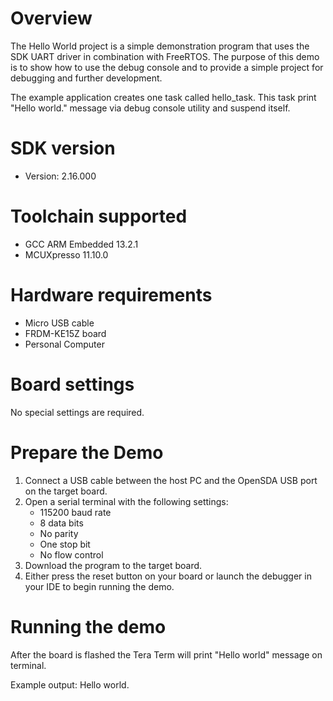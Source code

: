 Overview
========
The Hello World project is a simple demonstration program that uses the SDK UART driver in
combination with FreeRTOS. The purpose of this demo is to show how to use the debug console and to
provide a simple project for debugging and further development.

The example application creates one task called hello_task. This task print "Hello world." message
via debug console utility and suspend itself.




SDK version
===========
- Version: 2.16.000

Toolchain supported
===================
- GCC ARM Embedded  13.2.1
- MCUXpresso  11.10.0

Hardware requirements
=====================
- Micro USB cable
- FRDM-KE15Z board
- Personal Computer

Board settings
==============
No special settings are required.

Prepare the Demo
================
1.  Connect a USB cable between the host PC and the OpenSDA USB port on the target board.
2.  Open a serial terminal with the following settings:
    - 115200 baud rate
    - 8 data bits
    - No parity
    - One stop bit
    - No flow control
3.  Download the program to the target board.
4.  Either press the reset button on your board or launch the debugger in your IDE to begin running the demo.

Running the demo
================
After the board is flashed the Tera Term will print "Hello world" message on terminal.

Example output:
Hello world.
